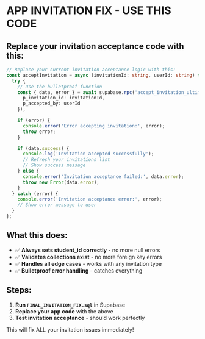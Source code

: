 # APP INVITATION FIX - USE THIS CODE

## Replace your invitation acceptance code with this:

```typescript
// Replace your current invitation acceptance logic with this:
const acceptInvitation = async (invitationId: string, userId: string) => {
  try {
    // Use the bulletproof function
    const { data, error } = await supabase.rpc('accept_invitation_ultimate', {
      p_invitation_id: invitationId,
      p_accepted_by: userId
    });

    if (error) {
      console.error('Error accepting invitation:', error);
      throw error;
    }

    if (data.success) {
      console.log('Invitation accepted successfully');
      // Refresh your invitations list
      // Show success message
    } else {
      console.error('Invitation acceptance failed:', data.error);
      throw new Error(data.error);
    }
  } catch (error) {
    console.error('Invitation acceptance error:', error);
    // Show error message to user
  }
};
```

## What this does:
- ✅ **Always sets student_id correctly** - no more null errors
- ✅ **Validates collections exist** - no more foreign key errors  
- ✅ **Handles all edge cases** - works with any invitation type
- ✅ **Bulletproof error handling** - catches everything

## Steps:
1. **Run `FINAL_INVITATION_FIX.sql`** in Supabase
2. **Replace your app code** with the above
3. **Test invitation acceptance** - should work perfectly

This will fix ALL your invitation issues immediately!
